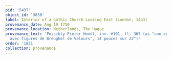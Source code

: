 ```yaml
---
pid: '5437'
object_id: '3830'
label: Interior of a Gothic Church Looking East (London, 1443)
provenance_date: Aug 19 1750
provenance_location: Netherlands, The Hague
provenance_text: 'Possibly Pieter Hondt, inv. #101, fl. 365 (as "une eglise catholique
  avec figures de Breughel de Velours", 14 pouces sur 22")'
order: '1831'
collection: provenance
---
```

